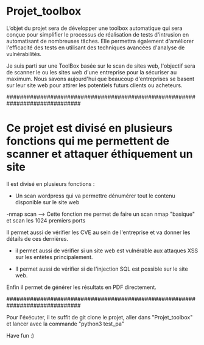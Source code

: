 # Projet_toolbox
L’objet du projet sera de développer une toolbox automatique qui sera conçue pour simplifier le processus de réalisation de tests d'intrusion en automatisant de nombreuses tâches. Elle permettra également d'améliorer l'efficacité des tests en utilisant des techniques avancées d'analyse de vulnérabilités.

Je suis parti sur une ToolBox basée sur le scan de sites web, l'objectif sera de scanner le ou les sites web d'une entreprise pour la sécuriser au maximum.
Nous savons aujourd'hui que beaucoup d'entreprises se basent sur leur site web pour attirer les potentiels futurs clients ou acheteurs.

##############################################################################

# Ce projet est divisé en plusieurs fonctions qui me permettent de scanner et attaquer éthiquement un site 

Il est divisé en plusieurs fonctions : 

- Un scan wordpress qui va permettre dénumérer tout le contenu disponible sur le site web 


-nmap scan --> Cette fonction me permet de faire un scan nmap "basique" et scan les 1024 premiers ports


Il permet aussi de vérifier les CVE au sein de l'entreprise et va donner les détails de ces dernières.

- il permet aussi de vérifier si un site web est vulnérable aux attaques XSS sur les entètes principalement.

- Il permet aussi de vérifier si de l'injection SQL est possible sur le site web.

Enfin il permet de générer les résultats en PDF directement. 


##############################################################################

Pour l'éxécuter, il te suffit de git clone le projet, aller dans "Projet_toolbox" et lancer avec la commande "python3 test_pa"

Have fun :)
